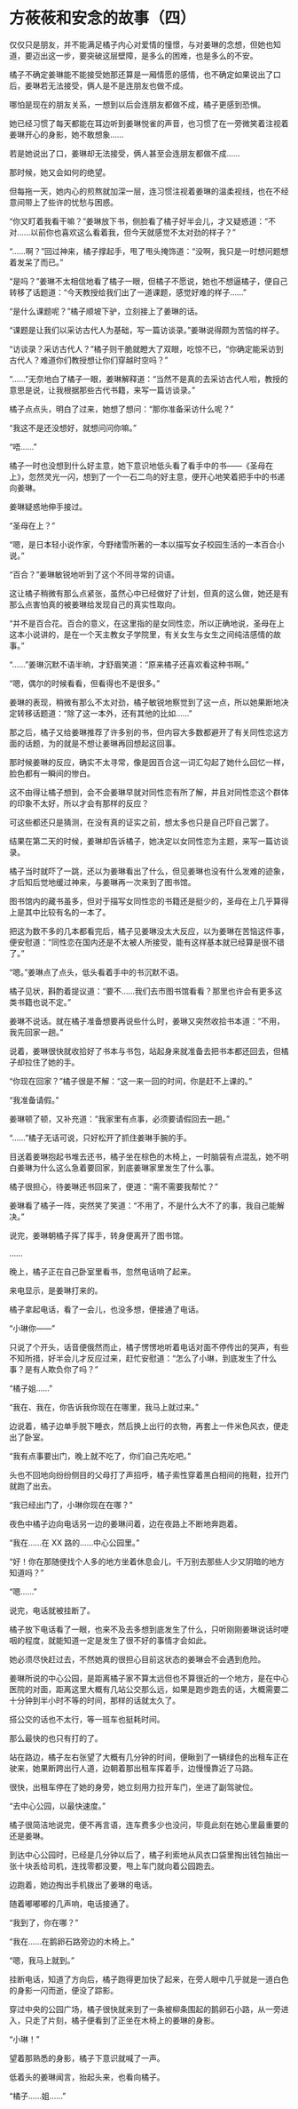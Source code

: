 # 方莜莜和安念的故事（四）

仅仅只是朋友，并不能满足橘子内心对爱情的憧憬，与对姜琳的念想，但她也知道，要迈出这一步，要突破这层壁障，是多么的困难，也是多么的不安。

橘子不确定姜琳能不能接受她那还算是一厢情愿的感情，也不确定如果说出了口后，姜琳若无法接受，俩人是不是连朋友也做不成。

哪怕是现在的朋友关系，一想到以后会连朋友都做不成，橘子更感到恐惧。

她已经习惯了每天都能在耳边听到姜琳悦雀的声音，也习惯了在一旁微笑着注视着姜琳开心的身影，她不敢想象……

若是她说出了口，姜琳却无法接受，俩人甚至会连朋友都做不成……

那时候，她又会如何的绝望。

但每拖一天，她内心的煎熬就加深一层，连习惯注视着姜琳的温柔视线，也在不经意间带上了些许的忧愁与困惑。

“你又盯着我看干嘛？”姜琳放下书，侧脸看了橘子好半会儿，才又疑惑道：“不对……以前你也喜欢这么看着我，但今天就感觉不太对劲的样子？”

“……啊？”回过神来，橘子撑起手，甩了甩头掩饰道：“没啊，我只是一时想问题想着发呆了而已。”

“是吗？”姜琳不太相信地看了橘子一眼，但橘子不愿说，她也不想逼橘子，便自己转移了话题道：“今天教授给我们出了一道课题，感觉好难的样子……”

“是什么课题呢？”橘子顺坡下驴，立刻接上了姜琳的话。

“课题是让我们以采访古代人为基础，写一篇访谈录。”姜琳说得颇为苦恼的样子。

“访谈录？采访古代人？”橘子则干脆就瞪大了双眼，吃惊不已，“你确定能采访到古代人？难道你们教授想让你们穿越时空吗？”

“……”无奈地白了橘子一眼，姜琳解释道：“当然不是真的去采访古代人啦，教授的意思是说，让我根据那些古代书籍，来写一篇访谈录。”

橘子点点头，明白了过来，她想了想问：“那你准备采访什么呢？”

“我这不是还没想好，就想问问你嘛。”

“唔……”

橘子一时也没想到什么好主意，她下意识地低头看了看手中的书——《圣母在上》，忽然灵光一闪，想到了一个一石二鸟的好主意，便开心地笑着把手中的书递向姜琳。

姜琳疑惑地伸手接过。

“圣母在上？”

“嗯，是日本轻小说作家，今野绪雪所著的一本以描写女子校园生活的一本百合小说。”

“百合？”姜琳敏锐地听到了这个不同寻常的词语。

这让橘子稍微有那么点紧张，虽然心中已经做好了计划，但真的这么做，她还是有那么点害怕真的被姜琳给发现自己的真实性取向。

“并不是百合花。百合的意义，在这里指的是女同性恋，所以正确地说，圣母在上这本小说讲的，是在一个天主教女子学院里，有关女生与女生之间纯洁感情的故事。”

“……”姜琳沉默不语半晌，才舒眉笑道：“原来橘子还喜欢看这种书啊。”

“嗯，偶尔的时候看看，但看得也不是很多。”

姜琳的表现，稍微有那么不太对劲，橘子敏锐地察觉到了这一点，所以她果断地决定转移话题道：“除了这一本外，还有其他的比如……”

那之后，橘子又给姜琳推荐了许多别的书，但内容大多数都避开了有关同性恋这方面的话题，为的就是不想让姜琳再回想起这回事。

那时候姜琳的反应，确实不太寻常，像是因百合这一词汇勾起了她什么回忆一样，脸色都有一瞬间的惨白。

这不由得让橘子想到，会不会姜琳早就对同性恋有所了解，并且对同性恋这个群体的印象不太好，所以才会有那样的反应？

可这些都还只是猜测，在没有真的证实之前，想太多也只是自己吓自己罢了。

结果在第二天的时候，姜琳却告诉橘子，她决定以女同性恋为主题，来写一篇访谈录。

橘子当时就吓了一跳，还以为姜琳看出了什么，但见姜琳也没有什么发难的迹象，才后知后觉地缓过神来，与姜琳再一次来到了图书馆。

图书馆内的藏书虽多，但对于描写女同性恋的书籍还是挺少的，圣母在上几乎算得上是其中比较有名的一本了。

把这为数不多的几本都看完后，橘子见姜琳没太大反应，以为姜琳在苦恼这件事，便安慰道：“同性恋在国内还是不太被人所接受，能有这样基本就已经算是很不错了。”

“嗯。”姜琳点了点头，低头看着手中的书沉默不语。

橘子见状，斟酌着提议道：“要不……我们去市图书馆看看？那里也许会有更多这类书籍也说不定。”

姜琳不说话。就在橘子准备想要再说些什么时，姜琳又突然收拾书本道：“不用，我先回家一趟。”

说着，姜琳很快就收拾好了书本与书包，站起身来就准备去把书本都还回去，但橘子却拉住了她的手。

“你现在回家？”橘子很是不解：“这一来一回的时间，你是赶不上课的。”

“我准备请假。”

姜琳顿了顿，又补充道：“我家里有点事，必须要请假回去一趟。”

“……”橘子无话可说，只好松开了抓住姜琳手腕的手。

目送着姜琳抱起书堆去还书，橘子坐在棕色的木椅上，一时脑袋有点混乱，她不明白姜琳为什么这么急着要回家，到底姜琳家里发生了什么事。

橘子很担心，待姜琳还书回来了，便道：“需不需要我帮忙？”

姜琳看了橘子一阵，突然笑了笑道：“不用了，不是什么大不了的事，我自己能解决。”

说完，姜琳朝橘子挥了挥手，转身便离开了图书馆。

……

晚上，橘子正在自己卧室里看书，忽然电话响了起来。

来电显示，是姜琳打来的。

橘子拿起电话，看了一会儿，也没多想，便接通了电话。

“小琳你——”

只说了个开头，话音便俄然而止，橘子愣愣地听着电话对面不停传出的哭声，有些不知所措，好半会儿才反应过来，赶忙安慰道：“怎么了小琳，到底发生了什么事？是有人欺负你了吗？”

“橘子姐……”

“我在、我在，你告诉我你现在在哪里，我马上就过来。”

边说着，橘子边单手脱下睡衣，然后换上出行的衣物，再套上一件米色风衣，便走出了卧室。

“我有点事要出门，晚上就不吃了，你们自己先吃吧。”

头也不回地向纷纷侧目的父母打了声招呼，橘子索性穿着黑白相间的拖鞋，拉开门就跑了出去。

“我已经出门了，小琳你现在在哪？”

夜色中橘子边向电话另一边的姜琳问着，边在夜路上不断地奔跑着。

“我在……在 XX 路的……中心公园里。”

“好！你在那随便找个人多的地方坐着休息会儿，千万别去那些人少又阴暗的地方知道吗？”

“嗯……”

说完，电话就被挂断了。

橘子放下电话看了一眼，也来不及去多想到底发生了什么，只听刚刚姜琳说话时哽咽的程度，就能知道一定是发生了很不好的事情才会如此。

她必须尽快赶过去，不然她真的很担心目前这状态的姜琳会不会遇到危险。

姜琳所说的中心公园，是距离橘子家不算太远但也不算很近的一个地方，是在中心医院的对面，距离这里大概有几站公交那么远，如果是跑步跑去的话，大概需要二十分钟到半小时不等的时间，那样的话就太久了。

搭公交的话也不太行，等一班车也挺耗时间。

那么最快的也只有打的了。

站在路边，橘子左右张望了大概有几分钟的时间，便瞅到了一辆绿色的出租车正在驶来，她果断跨出行人道，边朝着那出租车挥着手，边慢慢靠近了马路。

很快，出租车停在了她的身旁，她立刻用力拉开车门，坐进了副驾驶位。

“去中心公园，以最快速度。”

橘子很简洁地说完，便不再言语，连车费多少也没问，毕竟此刻在她心里最重要的还是姜琳。

到达中心公园时，已经是几分钟以后了，橘子利索地从风衣口袋里掏出钱包抽出一张十块丢给司机，连找零都没要，甩上车门就向着公园跑去。

边跑着，她边掏出手机拨出了姜琳的电话。

随着嘟嘟嘟的几声响，电话接通了。

“我到了，你在哪？”

“我在……在鹅卵石路旁边的木椅上。”

“嗯，我马上就到。”

挂断电话，知道了方向后，橘子跑得更加快了起来，在旁人眼中几乎就是一道白色的身影一闪而逝，便没了踪影。

穿过中央的公园广场，橘子很快就来到了一条被柳条围起的鹅卵石小路，从一旁进入，只走了片刻，橘子便看到了正坐在木椅上的姜琳的身影。

“小琳！”

望着那熟悉的身影，橘子下意识就喊了一声。

低着头的姜琳闻言，抬起头来，也看向橘子。

“橘子……姐……”

